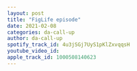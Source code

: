 ```yaml
---
layout: post
title: "FigLife episode"
date: 2021-02-08
categories: da-call-up
author: da-call-up
spotify_track_id: 4u3jSGj7UyS1pKlZxvqqsH
youtube_video_id: 
apple_track_id: 1000508140623
---
```

